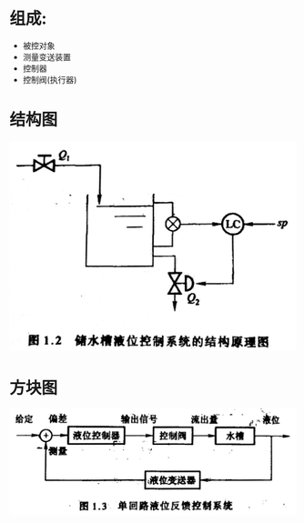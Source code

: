 # 组成:
  * 被控对象
  * 测量变送装置
  * 控制器
  * 控制阀(执行器)

# 结构图

  ![image-20200618183928296](image-20200618183928296.png)
# 方块图

  ![image-20200618184317525](image-20200618184317525.png)